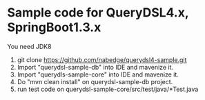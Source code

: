 # Sample code for QueryDSL4.x, SpringBoot1.3.x

You need JDK8

1. git clone https://github.com/nabedge/querydsl4-sample.git
2. Import "querydsl-sample-db" into IDE and mavenize it.
3. Import "querydls-sample-core" into IDE and mavenize it.
4. Do "mvn clean install" on querydsl-sample-db project.
5. run test code on querydsl-sample-core/src/test/java/*Test.java

